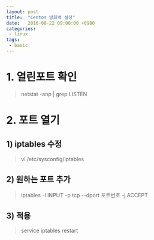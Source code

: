 ```yaml
---
layout: post
title:  "Centos 방화벽 설정"
date:   2016-08-22 09:00:00 +0900
categories:
 - linux
tags: 
 - basic
---
```

# 1. 열린포트 확인 
> netstat -anp | grep LISTEN​

# 2. 포트 열기

## 1) iptables 수정
> vi ​/etc/sysconfig/​iptables

## 2) 원하는 포트 추가
> iptables -I INPUT -p tcp --dport 포트번호 -j ACCEPT

## 3) 적용
> service iptables restart​



